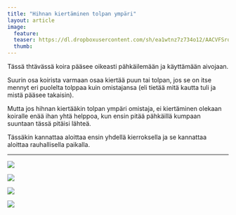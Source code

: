 ```yaml
---
title: "Hihnan kiertäminen tolpan ympäri"
layout: article
image:
  feature:
  teaser: https://dl.dropboxusercontent.com/sh/ea1wtnz7z734o12/AACVFSroqeLOgkx4WaPnhhbRa/aktivointi/hihnan-kiertaminen-tolpan-ympari/DSC32210-245px.jpg
  thumb:
---
```


Tässä thtävässä koira pääsee oikeasti pähkäilemään ja käyttämään aivojaan.

Suurin osa koirista varmaan osaa kiertää puun tai tolpan, jos se on itse mennyt eri puolelta tolppaa kuin omistajansa (eli tietää mitä kautta tuli ja mistä pääsee takaisin).

Mutta jos hihnan kiertääkin tolpan ympäri omistaja, ei kiertäminen olekaan koiralle enää ihan yhtä helppoa, kun ensin pitää pähkäillä kumpaan suuntaan tässä pitäisi lähteä.

Tässäkin kannattaa aloittaa ensin yhdellä kierroksella ja se kannattaa aloittaa rauhallisella paikalla.

---

[![](https://dl.dropboxusercontent.com/sh/ea1wtnz7z734o12/AAC1e0r4Tqd_VDfw1w9dMiEra/aktivointi/hihnan-kiertaminen-tolpan-ympari/DSC32210-800px.jpg)](https://dl.dropboxusercontent.com/sh/ea1wtnz7z734o12/AAC2MmXDiF8cVYsbglxkEGZTa/aktivointi/hihnan-kiertaminen-tolpan-ympari/DSC32210.jpg)

[![](https://dl.dropboxusercontent.com/sh/ea1wtnz7z734o12/AAB_jb6BDkkUS3jMs4nQnEbka/aktivointi/hihnan-kiertaminen-tolpan-ympari/DSC32196-800px.jpg)](https://dl.dropboxusercontent.com/sh/ea1wtnz7z734o12/AAASBfLYoXFM0nEp4mG23unMa/aktivointi/hihnan-kiertaminen-tolpan-ympari/DSC32196.jpg)

[![](https://dl.dropboxusercontent.com/sh/ea1wtnz7z734o12/AACqTZe3kjgtG0kAqAWJ9grva/aktivointi/hihnan-kiertaminen-tolpan-ympari/DSC32197-800px.jpg)](https://dl.dropboxusercontent.com/sh/ea1wtnz7z734o12/AAA7_3SLMFAa9i5RA-5AHGvna/aktivointi/hihnan-kiertaminen-tolpan-ympari/DSC32197.jpg)

[![](https://dl.dropboxusercontent.com/sh/ea1wtnz7z734o12/AADoDK62lOELeKVm79SVLLFUa/aktivointi/hihnan-kiertaminen-tolpan-ympari/DSC32198-800px.jpg)](https://dl.dropboxusercontent.com/sh/ea1wtnz7z734o12/AABVVnkuWsSlPGfdcsFKU4F8a/aktivointi/hihnan-kiertaminen-tolpan-ympari/DSC32198.jpg)
